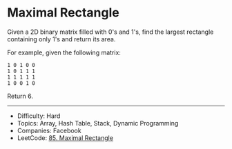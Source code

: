 # Maximal Rectangle

Given a 2D binary matrix filled with 0's and 1's, find the largest rectangle containing only 1's and return its area.

For example, given the following matrix:
```
1 0 1 0 0
1 0 1 1 1
1 1 1 1 1
1 0 0 1 0
```
Return 6.

---

* Difficulty: Hard
* Topics: Array, Hash Table, Stack, Dynamic Programming
* Companies: Facebook
* LeetCode: [85. Maximal Rectangle](https://leetcode.com/problems/maximal-rectangle/description/)
